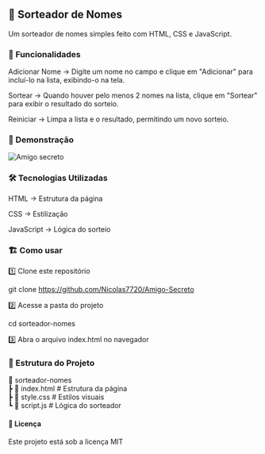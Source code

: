 <h2>🎲 Sorteador de Nomes</h2>

Um sorteador de nomes simples feito com HTML, CSS e JavaScript.

<h3>🚀 Funcionalidades</h3>

Adicionar Nome → Digite um nome no campo e clique em "Adicionar" para incluí-lo na lista, exibindo-o na tela.

Sortear → Quando houver pelo menos 2 nomes na lista, clique em "Sortear" para exibir o resultado do sorteio.

Reiniciar → Limpa a lista e o resultado, permitindo um novo sorteio.


<h3>📸 Demonstração</h3>

 ![Amigo secreto](https://github.com/user-attachments/assets/40c73744-48c3-4b53-9d61-6d3f406ad88f)


<h3>🛠 Tecnologias Utilizadas</h3>

HTML → Estrutura da página

CSS → Estilização

JavaScript → Lógica do sorteio


<h3>🏗 Como usar</h3>

1️⃣ Clone este repositório

git clone https://github.com/Nicolas7720/Amigo-Secreto

2️⃣ Acesse a pasta do projeto

cd sorteador-nomes

3️⃣ Abra o arquivo index.html no navegador

<h3>📌 Estrutura do Projeto</h3>

📂 sorteador-nomes  
 ┣ 📜 index.html        # Estrutura da página  
 ┣ 📜 style.css         # Estilos visuais    
 ┗ 📜 script.js         # Lógica do sorteador

<h4>📜 Licença</h4>

Este projeto está sob a licença MIT
